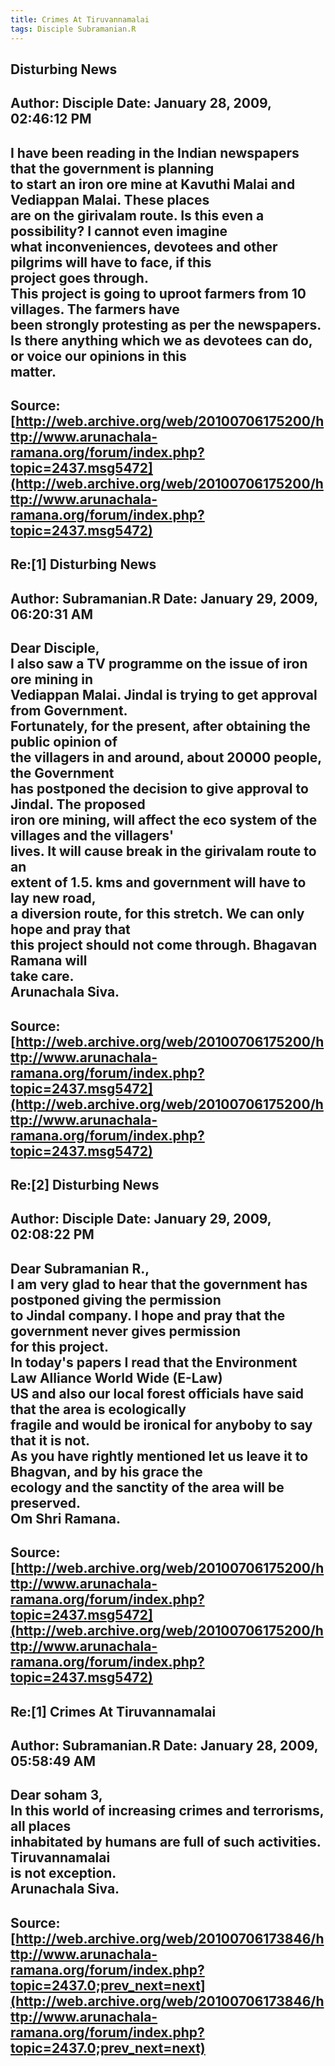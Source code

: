 ```yaml
--- 
title: Crimes At Tiruvannamalai   
tags: Disciple Subramanian.R  
---  
```

## Disturbing News  
Author: Disciple            Date: January 28, 2009, 02:46:12 PM  
---  
I have been reading in the Indian newspapers that the government is planning  
to start an iron ore mine at Kavuthi Malai and Vediappan Malai. These places  
are on the girivalam route. Is this even a possibility? I cannot even imagine  
what inconveniences, devotees and other pilgrims will have to face, if this  
project goes through.   
This project is going to uproot farmers from 10 villages. The farmers have  
been strongly protesting as per the newspapers.   
Is there anything which we as devotees can do, or voice our opinions in this  
matter.
 ---  
Source:[http://web.archive.org/web/20100706175200/http://www.arunachala-ramana.org/forum/index.php?topic=2437.msg5472](http://web.archive.org/web/20100706175200/http://www.arunachala-ramana.org/forum/index.php?topic=2437.msg5472)   
---  

## Re:[1] Disturbing News  
Author: Subramanian.R       Date: January 29, 2009, 06:20:31 AM  
---  
Dear Disciple,   
I also saw a TV programme on the issue of iron ore mining in   
Vediappan Malai. Jindal is trying to get approval from Government.   
Fortunately, for the present, after obtaining the public opinion of   
the villagers in and around, about 20000 people, the Government   
has postponed the decision to give approval to Jindal. The proposed   
iron ore mining, will affect the eco system of the villages and the villagers'  
lives. It will cause break in the girivalam route to an   
extent of 1.5. kms and government will have to lay new road,   
a diversion route, for this stretch. We can only hope and pray that   
this project should not come through. Bhagavan Ramana will   
take care.   
Arunachala Siva.
 ---  
Source:[http://web.archive.org/web/20100706175200/http://www.arunachala-ramana.org/forum/index.php?topic=2437.msg5472](http://web.archive.org/web/20100706175200/http://www.arunachala-ramana.org/forum/index.php?topic=2437.msg5472)   
---  

## Re:[2] Disturbing News  
Author: Disciple            Date: January 29, 2009, 02:08:22 PM  
---  
Dear Subramanian R.,   
I am very glad to hear that the government has postponed giving the permission  
to Jindal company. I hope and pray that the government never gives permission  
for this project.   
In today's papers I read that the Environment Law Alliance World Wide (E-Law)  
US and also our local forest officials have said that the area is ecologically  
fragile and would be ironical for anyboby to say that it is not.   
As you have rightly mentioned let us leave it to Bhagvan, and by his grace the  
ecology and the sanctity of the area will be preserved.   
Om Shri Ramana.
 ---  
Source:[http://web.archive.org/web/20100706175200/http://www.arunachala-ramana.org/forum/index.php?topic=2437.msg5472](http://web.archive.org/web/20100706175200/http://www.arunachala-ramana.org/forum/index.php?topic=2437.msg5472)   
---  

## Re:[1] Crimes At Tiruvannamalai  
Author: Subramanian.R       Date: January 28, 2009, 05:58:49 AM  
---  
Dear soham 3,   
In this world of increasing crimes and terrorisms, all places   
inhabitated by humans are full of such activities. Tiruvannamalai   
is not exception.   
Arunachala Siva.
 ---  
Source:[http://web.archive.org/web/20100706173846/http://www.arunachala-ramana.org/forum/index.php?topic=2437.0;prev_next=next](http://web.archive.org/web/20100706173846/http://www.arunachala-ramana.org/forum/index.php?topic=2437.0;prev_next=next)   
---  

